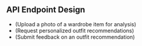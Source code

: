 ## API Endpoint Design
-  (Upload a photo of a wardrobe item for analysis)
-  (Request personalized outfit recommendations)
-  (Submit feedback on an outfit recommendation)
